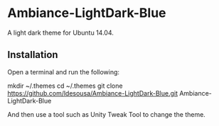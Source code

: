 Ambiance-LightDark-Blue
=======================

A light dark theme for Ubuntu 14.04.

Installation
------------

Open a terminal and run the following:

  mkdir ~/.themes
  cd ~/.themes
  git clone https://github.com/ldesousa/Ambiance-LightDark-Blue.git Ambiance-LightDark-Blue

And then use a tool such as Unity Tweak Tool to change the theme.

